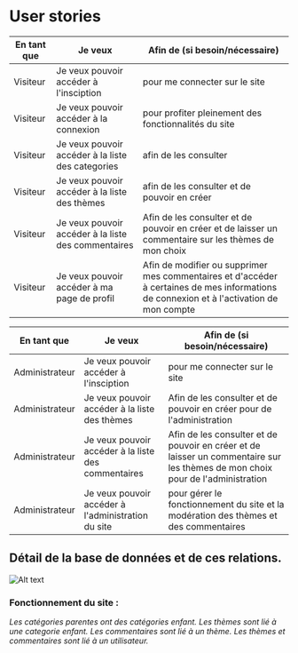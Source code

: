 # User stories


| En tant que | Je veux | Afin de (si besoin/nécessaire) |
|--|--|--|
| Visiteur | Je veux pouvoir accéder à l'insciption  | pour me connecter sur le site | 
| Visiteur | Je veux pouvoir accéder à la connexion  | pour profiter pleinement des fonctionnalités du site | 
| Visiteur | Je veux pouvoir accéder à la liste des categories | afin de les consulter | 
| Visiteur | Je veux pouvoir accéder à la liste des thèmes | afin de les consulter et de pouvoir en créer |
| Visiteur | Je veux pouvoir accéder à la liste des commentaires |Afin de les consulter et de pouvoir en créer et de laisser un commentaire sur les thèmes de mon choix |
| Visiteur | Je veux pouvoir accéder à ma page de profil | Afin de modifier ou supprimer mes commentaires et d'accéder à certaines de mes informations de connexion et à l'activation de mon compte |

| En tant que | Je veux | Afin de (si besoin/nécessaire) |
|--|--|--|
| Administrateur | Je veux pouvoir accéder à l'insciption  | pour me connecter sur le site | 
| Administrateur | Je veux pouvoir accéder à la liste des thèmes | Afin de les consulter et de pouvoir en créer pour de  l'administration |
| Administrateur | Je veux pouvoir accéder à la liste des commentaires | Afin de les consulter et de pouvoir en créer et de laisser un commentaire sur les thèmes de mon choix pour de l'administration |
| Administrateur | Je veux pouvoir accéder à l'administration du site | pour gérer le fonctionnement du site et la modération des thèmes et des commentaires | 


 ## Détail de la base de données et de ces relations.

![Alt text](image-1.png)

 ### Fonctionnement du site :

*Les catégories parentes ont des catégories enfant.*
*Les thèmes sont lié à une categorie enfant.*
*Les commentaires sont lié à un thème.*
*Les thèmes et commentaires sont lié à un utilisateur.*
